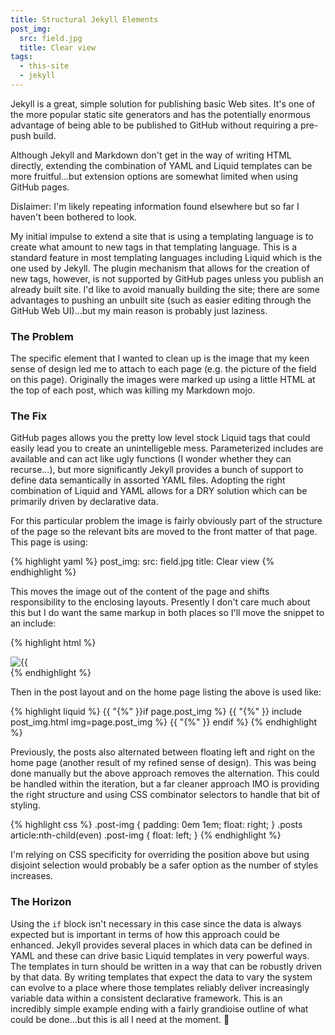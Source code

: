 ```yaml
---
title: Structural Jekyll Elements
post_img:
  src: field.jpg
  title: Clear view
tags:
  - this-site
  - jekyll
---
```


Jekyll is a great, simple solution for publishing basic Web
sites. It's one of the more popular static site generators and has the
potentially enormous advantage of being able to be published to GitHub
without requiring a pre-push build.

Although Jekyll and Markdown don't get in the way of writing HTML
directly, extending the combination of YAML and Liquid templates can
be more fruitful...but extension options are somewhat limited when
using GitHub pages.

<!--more-->

Dislaimer: I'm likely repeating information found elsewhere but so far I haven't
been bothered to look.

My initial impulse to extend a site that is using a templating
language is to create what amount to new tags in that templating
language. This is a standard feature in most templating languages
including Liquid which is the one used by Jekyll. The plugin mechanism
that allows for the creation of new tags, however, is not supported by
GitHub pages unless you publish an already built site. I'd like to
avoid manually building the site; there are some
advantages to pushing an unbuilt site (such as easier editing through
the GitHub Web UI)...but my main reason is probably just laziness.

### The Problem

The specific element that I wanted to clean up is the image that my
keen sense of design led me to attach to each page
(e.g. the picture of the field on this page). Originally the images
were marked up using a little HTML at the top of each post, which was
killing my Markdown mojo.

### The Fix

GitHub pages allows you the pretty low level stock Liquid tags that
could easily lead you to create an unintelligeble mess. Parameterized
includes are available and can act like ugly functions (I wonder
whether they can recurse...), but more significantly Jekyll provides
a bunch of support to define data semantically in assorted YAML
files. Adopting the right combination of Liquid and YAML allows for a
DRY solution which can be primarily driven by declarative data.

For this particular problem the image is fairly obviously part of the
structure of the page so the relevant bits are moved to the front
matter of that page. This page is using:

{% highlight yaml %}
post_img:
  src: field.jpg
  title: Clear view
{% endhighlight %}

This moves the image out of the content of the page and shifts
responsibility to the enclosing layouts. Presently I don't care much
about this but I do want the same markup in both places so I'll move
the snippet to an include:

{% highlight html %}
<div class="post-img">
  <img src="/images/{{ "{{" }} include.img.src }}"
       title="{{ "{{" }} include.img.title }}"/>
</div>
{% endhighlight %}

Then in the post layout and on the home page listing the above is
used like:

{% highlight liquid %}
{{ "{%" }}if page.post_img %}
{{ "{%" }} include post_img.html img=page.post_img %}
{{ "{%" }} endif %}
{% endhighlight %}

Previously, the posts also alternated between floating left and right
on the home page (another result of my refined sense of design). This
was being done manually but the above approach removes the
alternation.
This could be handled within the iteration, but a far cleaner approach IMO
is providing the right structure and using CSS combinator selectors to
handle that bit of styling.

{% highlight css %}
.post-img {
    padding: 0em 1em;
    float: right;
}
.posts article:nth-child(even) .post-img {
    float: left;
}
{% endhighlight %}

I'm relying on CSS specificity for overriding the position above
but using disjoint selection would probably be a safer option as the
number of styles increases.

### The Horizon

Using the `if` block isn't necessary in this case since the data is
always expected but is important in terms of how this approach could
be enhanced. Jekyll provides several places in which data can be
defined in YAML and these can drive basic Liquid templates in very
powerful ways. The templates in turn should be written in a way that
can be robustly driven by that data. By writing templates that expect
the data to vary the system can evolve to a place where those
templates reliably deliver increasingly variable data within a
consistent declarative framework.
This is an incredibly simple example ending with
a fairly grandioise outline of what could be done...but this is all I
need at the moment. :non-potable_water:
